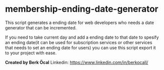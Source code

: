 # membership-ending-date-generator
This script generates a ending date for web developers who needs a date generator that can be incremented.

If you need to take current day and add a ending date to that date to spesify an ending date(it can be used for subscription services or other services that needs to set an ending date for users) you can use this script export it to your project with ease.

**Created by Berk Öcal**
Linkedin: https://www.linkedin.com/in/berkocall/
